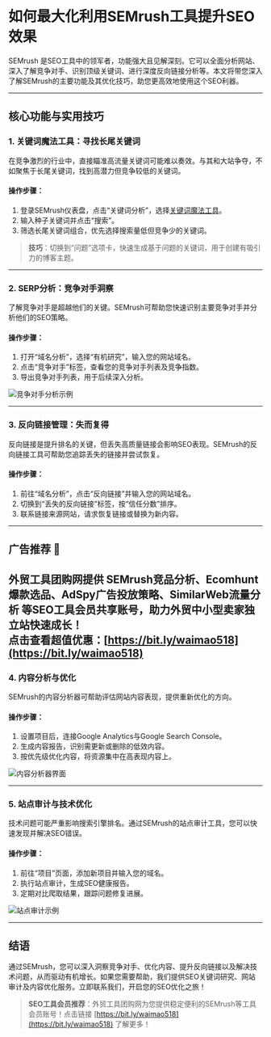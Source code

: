 # 如何最大化利用SEMrush工具提升SEO效果

SEMrush 是SEO工具中的领军者，功能强大且见解深刻。它可以全面分析网站、深入了解竞争对手、识别顶级关键词、进行深度反向链接分析等。本文将带您深入了解SEMrush的主要功能及其优化技巧，助您更高效地使用这个SEO利器。

---

## 核心功能与实用技巧

### 1. **关键词魔法工具：寻找长尾关键词**
在竞争激烈的行业中，直接瞄准高流量关键词可能难以奏效。与其和大站争夺，不如聚焦于长尾关键词，找到高潜力但竞争较低的关键词。

#### 操作步骤：
1. 登录SEMrush仪表盘，点击“关键词分析”，选择[关键词魔法工具](https://www.semrush.com/features/keyword-magic-tool/)。
2. 输入种子关键词并点击“搜索”。
3. 筛选长尾关键词组合，优先选择搜索量低但竞争少的关键词。

> **技巧**：切换到“问题”选项卡，快速生成基于问题的关键词，用于创建有吸引力的博客主题。

---

### 2. **SERP分析：竞争对手洞察**
了解竞争对手是超越他们的关键。SEMrush可帮助您快速识别主要竞争对手并分析他们的SEO策略。

#### 操作步骤：
1. 打开“域名分析”，选择“有机研究”，输入您的网站域名。
2. 点击“竞争对手”标签，查看您的竞争对手列表及竞争指数。
3. 导出竞争对手列表，用于后续深入分析。

![竞争对手分析示例](https://uploads-ssl.webflow.com/5eb6c1db4f26112b753dbcfa/5ec88ce14cf54f1bf6868fc8_imgs%252Fapp%252Flawrencehitches%252FJ5qVXGSAMc.png)

---

### 3. **反向链接管理：失而复得**
反向链接是提升排名的关键，但丢失高质量链接会影响SEO表现。SEMrush的反向链接工具可帮助您追踪丢失的链接并尝试恢复。

#### 操作步骤：
1. 前往“域名分析”，点击“反向链接”并输入您的网站域名。
2. 切换到“丢失的反向链接”标签，按“信任分数”排序。
3. 联系链接来源网站，请求恢复链接或替换为新内容。

---

## **广告推荐** 🎯  
外贸工具团购网提供 **SEMrush竞品分析**、**Ecomhunt爆款选品**、**AdSpy广告投放策略**、**SimilarWeb流量分析** 等SEO工具会员共享账号，助力外贸中小型卖家独立站快速成长！  
**点击查看超值优惠：[https://bit.ly/waimao518](https://bit.ly/waimao518)**  
---

### 4. **内容分析与优化**
SEMrush的内容分析器可帮助评估网站内容表现，提供重新优化的方向。

#### 操作步骤：
1. 设置项目后，连接Google Analytics与Google Search Console。
2. 生成内容报告，识别需更新或删除的低效内容。
3. 按优先级优化内容，将资源集中在高表现内容上。

![内容分析器界面](https://uploads-ssl.webflow.com/5eb6c1db4f26112b753dbcfa/5ec88ce32391a801cc42dc2b_imgs%252Fapp%252Flawrencehitches%252FLJ35jVqNzY.png)

---

### 5. **站点审计与技术优化**
技术问题可能严重影响搜索引擎排名。通过SEMrush的站点审计工具，您可以快速发现并解决SEO错误。

#### 操作步骤：
1. 前往“项目”页面，添加新项目并输入您的域名。
2. 执行站点审计，生成SEO健康报告。
3. 定期对比爬取结果，跟踪问题修复进展。

![站点审计示例](https://uploads-ssl.webflow.com/5eb6c1db4f26112b753dbcfa/5ec88ce253d5e96c6696d8c2_imgs%252Fapp%252Flawrencehitches%252FpkCRSyFMpQ.png)

---

## 结语

通过SEMrush，您可以深入洞察竞争对手、优化内容、提升反向链接以及解决技术问题，从而驱动有机增长。如果您需要帮助，我们提供SEO关键词研究、网站审计及内容优化服务。立即联系我们，开启您的SEO优化之旅！

> **SEO工具会员推荐**：外贸工具团购网为您提供稳定便利的SEMrush等工具会员账号！点击链接 [https://bit.ly/waimao518](https://bit.ly/waimao518) 了解更多！

